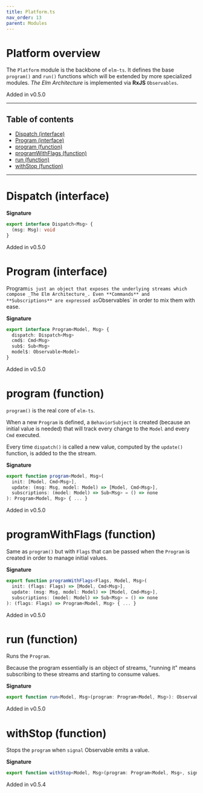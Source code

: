 ```yaml
---
title: Platform.ts
nav_order: 13
parent: Modules
---
```


# Platform overview

The `Platform` module is the backbone of `elm-ts`.
It defines the base `program()` and `run()` functions which will be extended by more specialized modules.
_The Elm Architecture_ is implemented via **RxJS** `Observables`.

Added in v0.5.0

---

<h2 class="text-delta">Table of contents</h2>

- [Dispatch (interface)](#dispatch-interface)
- [Program (interface)](#program-interface)
- [program (function)](#program-function)
- [programWithFlags (function)](#programwithflags-function)
- [run (function)](#run-function)
- [withStop (function)](#withstop-function)

---

# Dispatch (interface)

**Signature**

```ts
export interface Dispatch<Msg> {
  (msg: Msg): void
}
```

Added in v0.5.0

# Program (interface)

Program`is just an object that exposes the underlying streams which compose _The Elm Architecture_. Even **Commands** and **Subscriptions** are expressed as`Observables` in order to mix them with ease.

**Signature**

```ts
export interface Program<Model, Msg> {
  dispatch: Dispatch<Msg>
  cmd$: Cmd<Msg>
  sub$: Sub<Msg>
  model$: Observable<Model>
}
```

Added in v0.5.0

# program (function)

`program()` is the real core of `elm-ts`.

When a new `Program` is defined, a `BehaviorSubject` is created (because an initial value is needed) that will track every change to the `Model` and every `Cmd` executed.

Every time `dispatch()` is called a new value, computed by the `update()` function, is added to the the stream.

**Signature**

```ts
export function program<Model, Msg>(
  init: [Model, Cmd<Msg>],
  update: (msg: Msg, model: Model) => [Model, Cmd<Msg>],
  subscriptions: (model: Model) => Sub<Msg> = () => none
): Program<Model, Msg> { ... }
```

Added in v0.5.0

# programWithFlags (function)

Same as `program()` but with `Flags` that can be passed when the `Program` is created in order to manage initial values.

**Signature**

```ts
export function programWithFlags<Flags, Model, Msg>(
  init: (flags: Flags) => [Model, Cmd<Msg>],
  update: (msg: Msg, model: Model) => [Model, Cmd<Msg>],
  subscriptions: (model: Model) => Sub<Msg> = () => none
): (flags: Flags) => Program<Model, Msg> { ... }
```

Added in v0.5.0

# run (function)

Runs the `Program`.

Because the program essentially is an object of streams, "running it" means subscribing to these streams and starting to consume values.

**Signature**

```ts
export function run<Model, Msg>(program: Program<Model, Msg>): Observable<Model> { ... }
```

Added in v0.5.0

# withStop (function)

Stops the `program` when `signal` Observable emits a value.

**Signature**

```ts
export function withStop<Model, Msg>(program: Program<Model, Msg>, signal: Observable<unknown>): Program<Model, Msg> { ... }
```

Added in v0.5.4

